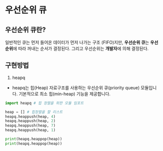 # 우선순위 큐

## 우선순위 큐란?
일반적인 큐는 먼저 들어온 데이터가 먼저 나가는 구조 (FIFO)지만,
**우선순위 큐**는 **우선순위**에 따라 꺼내는 순서가 결정된다.
그리고 우선순위는 **개발자**에 의해 결정된다.

## 구현방법
1. heapq 
- heapq는 힙(Heap) 자료구조를 사용하는 우선순위 큐(priority queue) 모듈입니다.
기본적으로 최소 힙(min-heap) 기능을 제공합니다.
```python
import heapq # 힙 정렬을 위한 모듈 임포트 

heap = [] # 힙정렬을 할 리스트 
heapq.heappush(heap, 4) 
heapq.heappush(heap, 2)
heapq.heappush(heap, 7)
heapq.heappush(heap, 1)

print(heapq.heappop(heap))  
print(heapq.heappop(heap))  
```


